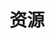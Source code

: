 ---
title: "资源"
description: ""

cascade:
  showDate: false
  showAuthor: false
  invertPagination: false
---
